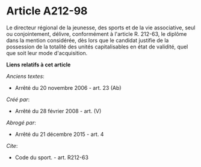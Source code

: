 # Article A212-98

Le directeur régional de la jeunesse, des sports et de la vie associative, seul ou conjointement, délivre, conformément à
l'article R. 212-63, le diplôme dans la mention considérée, dès lors que le candidat justifie de la possession de la totalité
des unités capitalisables en état de validité, quel que soit leur mode d'acquisition.

**Liens relatifs à cet article**

_Anciens textes_:

  - Arrêté du 20 novembre 2006 - art. 23 (Ab)

_Créé par_:

  - Arrêté du 28 février 2008 - art. (V)

_Abrogé par_:

  - Arrêté du 21 décembre 2015 - art. 4

_Cite_:

  - Code du sport. - art. R212-63
